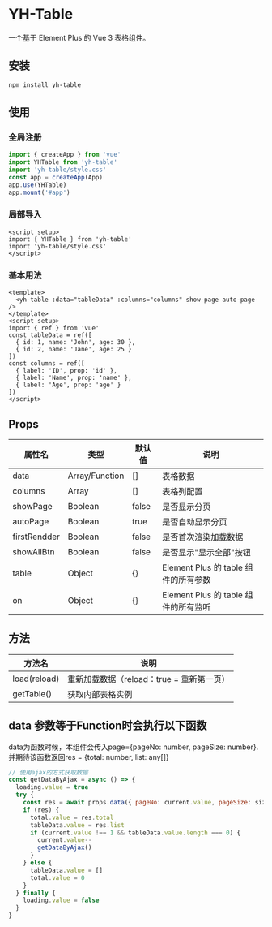 # YH-Table

一个基于 Element Plus 的 Vue 3 表格组件。

## 安装

```bash
npm install yh-table
```

## 使用

### 全局注册

```typescript
import { createApp } from 'vue'
import YHTable from 'yh-table'
import 'yh-table/style.css'
const app = createApp(App)
app.use(YHTable)
app.mount('#app')
```

### 局部导入

```vue
<script setup>
import { YHTable } from 'yh-table'
import 'yh-table/style.css'
</script>
```

### 基本用法

```vue
<template>
  <yh-table :data="tableData" :columns="columns" show-page auto-page />
</template>
<script setup>
import { ref } from 'vue'
const tableData = ref([
  { id: 1, name: 'John', age: 30 },
  { id: 2, name: 'Jane', age: 25 }
])
const columns = ref([
  { label: 'ID', prop: 'id' },
  { label: 'Name', prop: 'name' },
  { label: 'Age', prop: 'age' }
])
</script>
```

## Props

| 属性名 | 类型 | 默认值 | 说明 |
| --- | --- | --- | --- |
| data | Array/Function | [] | 表格数据 |
| columns | Array | [] | 表格列配置 |
| showPage | Boolean | false | 是否显示分页 |
| autoPage | Boolean | true | 是否自动显示分页 |
| firstRendder | Boolean | false | 是否首次渲染加载数据 |
| showAllBtn | Boolean | false | 是否显示"显示全部"按钮 |
| table | Object | {} | Element Plus 的 table 组件的所有参数 |
| on | Object | {} | Element Plus 的 table 组件的所有监听 |

## 方法

| 方法名 | 说明 |
| --- | --- |
| load(reload) | 重新加载数据（reload：true = 重新第一页） |
| getTable() | 获取内部表格实例 |

## data 参数等于Function时会执行以下函数
data为函数时候，本组件会传入page={pageNo: number, pageSize: number}.
并期待该函数返回res = {total: number, list: any[]}

```javascript
// 使用ajax的方式获取数据
const getDataByAjax = async () => {
  loading.value = true
  try {
    const res = await props.data({ pageNo: current.value, pageSize: size.value })
    if (res) {
      total.value = res.total
      tableData.value = res.list
      if (current.value !== 1 && tableData.value.length === 0) {
        current.value--
        getDataByAjax()
      }
    } else {
      tableData.value = []
      total.value = 0
    }
  } finally {
    loading.value = false
  }
}
```